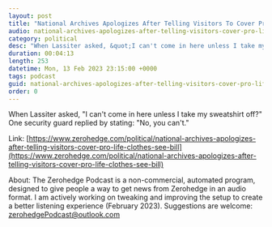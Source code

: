 ```yaml
---
layout: post
title: "National Archives Apologizes After Telling Visitors To Cover Pro-Life Clothes To See Bill Of Rights"
audio: national-archives-apologizes-after-telling-visitors-cover-pro-life-clothes-see-bill-0
category: political
desc: "When Lassiter asked, &quot;I can't come in here unless I take my sweatshirt off?&quot; One security guard replied by stating: &quot;No, you can't.&quot;"
duration: 00:04:13
length: 253
datetime: Mon, 13 Feb 2023 23:15:00 +0000
tags: podcast
guid: national-archives-apologizes-after-telling-visitors-cover-pro-life-clothes-see-bill-0
order: 0
---
```

When Lassiter asked, &quot;I can't come in here unless I take my sweatshirt off?&quot; One security guard replied by stating: &quot;No, you can't.&quot;

Link: [https://www.zerohedge.com/political/national-archives-apologizes-after-telling-visitors-cover-pro-life-clothes-see-bill](https://www.zerohedge.com/political/national-archives-apologizes-after-telling-visitors-cover-pro-life-clothes-see-bill)

About: The Zerohedge Podcast is a non-commercial, automated program, designed to give people a way to get news from Zerohedge in an audio format.  I am actively working on tweaking and improving the setup to create a better listening experience (February 2023).  Suggestions are welcome: [zerohedgePodcast@outlook.com](mailto:zerohedgePodcast@outlook.com)
